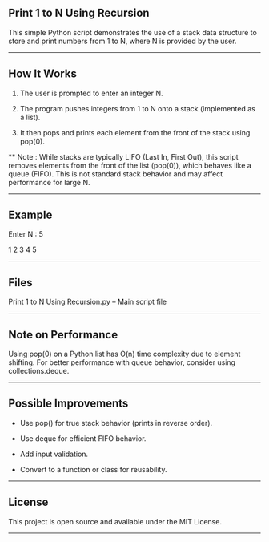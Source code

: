 ##  Print 1 to N Using Recursion

This simple Python script demonstrates the use of a stack data structure to store and print numbers from 1 to N, where N is provided by the user.

---

## How It Works

1. The user is prompted to enter an integer N.

2. The program pushes integers from 1 to N onto a stack (implemented as a list).

3. It then pops and prints each element from the front of the stack using pop(0).

** Note : While stacks are typically LIFO (Last In, First Out), this script removes elements from the front of the list (pop(0)), which behaves like a queue (FIFO). This is not standard stack behavior and may affect performance for large N.

---

## Example

Enter N : 5

1 2 3 4 5

---

## Files
Print 1 to N Using Recursion.py – Main script file

---

## Note on Performance
Using pop(0) on a Python list has O(n) time complexity due to element shifting. For better performance with queue behavior, consider using collections.deque.

---

## Possible Improvements
- Use pop() for true stack behavior (prints in reverse order).

- Use deque for efficient FIFO behavior.

- Add input validation.

- Convert to a function or class for reusability.

---

## License
This project is open source and available under the MIT License.

---
